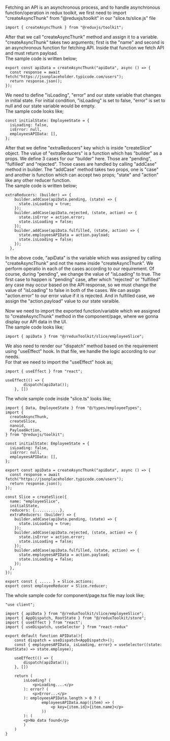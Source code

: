 Fetching an API is an asynchronous process, and to handle asynchronous function/operation in redux toolkit, we first need to import "createAsyncThunk" from "@reduxjs/toolkit" in our "slice.ts/slice.js" file

```
import { createAsyncThunk } from "@reduxjs/toolkit";
```

After that we call "createAsyncThunk" method and assign it to a variable. "createAsyncThunk" takes two arguments; first is the "name" and second is an asynchronous function for fetching API. Inside that function we fetch API and must return payload.
<br> The sample code is written below;

```
export const apiData = createAsyncThunk("apiData", async () => {
  const response = await fetch("https://jsonplaceholder.typicode.com/users");
  return response.json();
});
```

We need to define "isLoading", "error" and our state variable that changes in initial state. For initial condition, "isLoading" is set to false, "error" is set to null and our state variable would be empty.
<br> The sample code looks like;

```
const initialState: EmployeeState = {
  isLoading: false,
  isError: null,
  employeesAPIData: [],
};
```

After that we define "extraReducers" key which is inside "createSlice" object. The value of "extraReducers" is a function which has "builder" as a props. We define 3 cases for our "builder" here. Those are "pending", "fulfilled" and "rejected". Those cases are handled by calling "addCase" method in builder. The "addCase" method takes two props, one is "case" and another is function which can accept two props; "state" and "action" like any other reducer function.
<br> The sample code is written below;

```
extraReducers: (builder) => {
    builder.addCase(apiData.pending, (state) => {
      state.isLoading = true;
    });
    builder.addCase(apiData.rejected, (state, action) => {
      state.isError = action.error;
      state.isLoading = false;
    });
    builder.addCase(apiData.fulfilled, (state, action) => {
      state.employeesAPIData = action.payload;
      state.isLoading = false;
    });
  },
```

In the above code, "apiData" is the variable which was assigned by calling "createAsyncThunk" and not the name inside "createAsyncThunk". We perform operatio in each of the cases according to our requirement. Of course, during "pending", we change the value of "isLoading" to true. The first case to happen is "pending" case, after which "rejected" or "fulfilled" any case may occur based on the API response, so we must change the value of "isLoading" to false in both of the cases. We can assign "action.error" to our error value if it is rejected. And in fulfilled case, we assign the "action.payload" value to our state varaible.

Now we need to import the exported function/variable which we assigned to "createAsyncThunk" method in the component/page, where we gonna display our API data in the UI.
<br> The sample code looks like;

```
import { apiData } from "@/reduxToolkit/slice/employeeSlice";
```

We also need to render our "dispatch" method based on the requirement using "useEffect" hook. In that file, we handle the logic according to our needs.
<br> For that we need to import the "useEffect" hook as;

```
import { useEffect } from "react";

useEffect(() => {
        dispatch(apiData());
    }, [])
```

The whole sample code inside "slice.ts" looks like;

```
import { Data, EmployeeState } from "@/types/employeeTypes";
import {
  createAsyncThunk,
  createSlice,
  nanoid,
  PayloadAction,
} from "@reduxjs/toolkit";

const initialState: EmployeeState = {
  isLoading: false,
  isError: null,
  employeesAPIData: [],
};

export const apiData = createAsyncThunk("apiData", async () => {
  const response = await fetch("https://jsonplaceholder.typicode.com/users");
  return response.json();
});

const Slice = createSlice({
  name: "employeeSlice",
  initialState,
  reducers: {...........},
  extraReducers: (builder) => {
    builder.addCase(apiData.pending, (state) => {
      state.isLoading = true;
    });
    builder.addCase(apiData.rejected, (state, action) => {
      state.isError = action.error;
      state.isLoading = false;
    });
    builder.addCase(apiData.fulfilled, (state, action) => {
      state.employeesAPIData = action.payload;
      state.isLoading = false;
    });
  },
});

export const { ..... } = Slice.actions;
export const employeeReducer = Slice.reducer;
```

The whole sample code for component/page.tsx file may look like;

```
"use client";

import { apiData } from "@/reduxToolkit/slice/employeeSlice";
import { AppDispatch, RootState } from "@/reduxToolkit/store";
import { useEffect } from "react";
import { useDispatch, useSelector } from "react-redux"

export default function APIData(){
    const dispatch = useDispatch<AppDispatch>();
    const { employeesAPIData, isLoading, error} = useSelector((state: RootState) => state.employee);

    useEffect(() => {
        dispatch(apiData());
    }, [])

    return (
        isLoading? (
            <p>Loading....</p>
        ): error? (
            <p>Error...</p>
        ): employeesAPIData.length > 0 ? (
                employeesAPIData.map((item) => (
                    <p key={item.id}>{item.name}</p>
                ))
        ): (
        <p>No data found</p>
        )
    )
}
```
